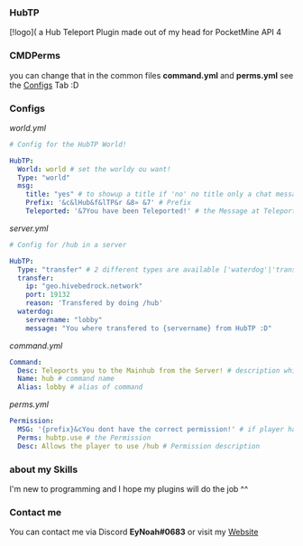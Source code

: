 ### HubTP
[!logo](
a Hub Teleport Plugin made out of my head for PocketMine API 4

### CMDPerms
you can change that in the common files **command.yml** and **perms.yml** see the [Configs](https://poggit.pmmp.io/p/HubTP/1#rdesc-section-configs) Tab :D


### Configs
*world.yml*
```yaml
# Config for the HubTP World!

HubTP:
  World: world # set the worldy ou want!
  Type: "world"
  msg:
    title: "yes" # to showup a title if 'no' no title only a chat message
    Prefix: '&c&lHub&f&lTP&r &8» &7' # Prefix
    Teleported: '&7You have been Teleported!' # the Message at Teleport
```
*server.yml*

```yaml
# Config for /hub in a server

HubTP:
  Type: "transfer" # 2 different types are available ['waterdog'|'transfer']
  transfer:
    ip: "geo.hivebedrock.network"
    port: 19132
    reason: 'Transfered by doing /hub'
  waterdog:
    servername: "lobby"
    message: "You where transfered to {servername} from HubTP :D"
  ```
  
*command.yml*

```yaml
Command:
  Desc: Teleports you to the Mainhub from the Server! # description while type /hub
  Name: hub # command name
  Alias: lobby # alias of command
```

*perms.yml*

```yaml
Permission:
  MSG: '{prefix}&cYou dont have the correct permission!' # if player has no permission to use /hub
  Perms: hubtp.use # the Permission
  Desc: Allows the player to use /hub # Permission description
```

### about my Skills
I'm new to programming and I hope my plugins will do the job ^^

### Contact me
You can contact me via Discord **EyNoah#0683**
or visit my [Website](https://eynoah.de)
